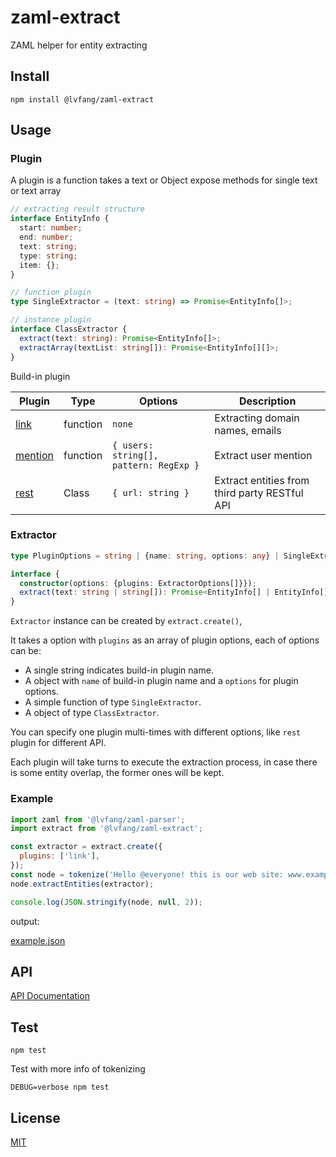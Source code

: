 # zaml-extract

ZAML helper for entity extracting

## Install

```shell
npm install @lvfang/zaml-extract
```

## Usage

### Plugin

A plugin is a function takes a text or Object expose methods for single text or text array

```ts
// extracting result structure
interface EntityInfo {
  start: number;
  end: number;
  text: string;
  type: string;
  item: {};
}

// function plugin
type SingleExtractor = (text: string) => Promise<EntityInfo[]>;

// instance plugin
interface ClassExtractor {
  extract(text: string): Promise<EntityInfo[]>;
  extractArray(textList: string[]): Promise<EntityInfo[][]>;
}

```

Build-in plugin

| Plugin                              | Type     | Options                                | Description                                   |
| ----------------------------------- | -------- | -------------------------------------- | --------------------------------------------- |
| [link](./src/plugins/link.js)       | function | `none`                                 | Extracting domain names, emails               |
| [mention](./src/plugins/mention.js) | function | `{ users: string[], pattern: RegExp }` | Extract user mention                          |
| [rest](./src/plugins/rest.js)       | Class    | `{ url: string }`                      | Extract entities from third party RESTful API |

### Extractor

```ts
type PluginOptions = string | {name: string, options: any} | SingleExtractor | ClassExtractor;

interface {
  constructor(options: {plugins: ExtractorOptions[]}});
  extract(text: string | string[]): Promise<EntityInfo[] | EntityInfo[][]>
}
```

`Extractor` instance can be created by `extract.create()`,

It takes a option with `plugins` as an array of plugin options, each of options can be:

* A single string indicates build-in plugin name.
* A object with `name` of build-in plugin name and a `options` for plugin options.
* A simple function of type `SingleExtractor`.
* A object of type `ClassExtractor`.

You can specify one plugin multi-times with different options, like `rest` plugin for different API.

Each plugin will take turns to execute the extraction process, in case there is some entity overlap,
the former ones will be kept.

### Example

```js
import zaml from '@lvfang/zaml-parser';
import extract from '@lvfang/zaml-extract';

const extractor = extract.create({
  plugins: ['link'],
});
const node = tokenize('Hello @everyone! this is our web site: www.example.com');
node.extractEntities(extractor);

console.log(JSON.stringify(node, null, 2));
```

output:

[example.json](./docs/example.json)

## API

[API Documentation](./docs/API.md)

## Test

```shell
npm test
```

Test with more info of tokenizing

```shell
DEBUG=verbose npm test
```

## License

[MIT](./LICENSE)
